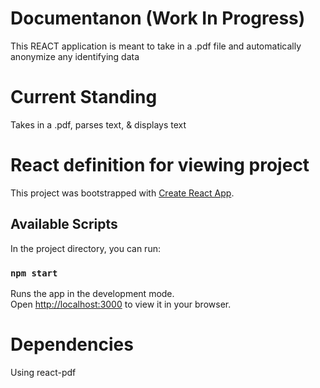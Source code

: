 # Documentanon (Work In Progress)

This REACT application is meant to take in a .pdf file and automatically anonymize any identifying data

# Current Standing

Takes in a .pdf, parses text, & displays text

# React definition for viewing project

This project was bootstrapped with [Create React App](https://github.com/facebook/create-react-app).

## Available Scripts

In the project directory, you can run:

### `npm start`

Runs the app in the development mode.\
Open [http://localhost:3000](http://localhost:3000) to view it in your browser.

# Dependencies

Using react-pdf


